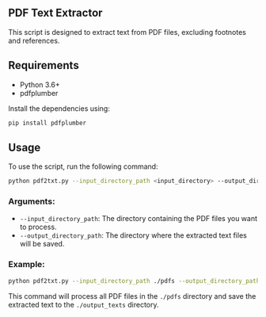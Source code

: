 ## PDF Text Extractor

This script is designed to extract text from PDF files, excluding footnotes and references.

## Requirements

- Python 3.6+
- pdfplumber

Install the dependencies using:

```bash
pip install pdfplumber
```

## Usage

To use the script, run the following command:

```bash
python pdf2txt.py --input_directory_path <input_directory> --output_directory_path <output_directory>
```

### Arguments:

- `--input_directory_path`: The directory containing the PDF files you want to process.
- `--output_directory_path`: The directory where the extracted text files will be saved.

### Example:

```bash
python pdf2txt.py --input_directory_path ./pdfs --output_directory_path ./output_texts
```

This command will process all PDF files in the `./pdfs` directory and save the extracted text to the `./output_texts` directory.
